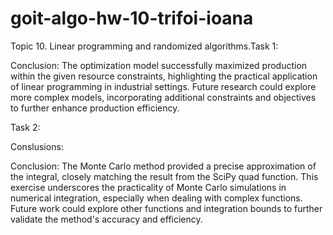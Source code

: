 # goit-algo-hw-10-trifoi-ioana
 Topic 10. Linear programming and randomized algorithms.Task 1:

Conclusion: The optimization model successfully maximized production within the given resource constraints, highlighting the practical application of linear programming in industrial settings. Future research could explore more complex models, incorporating additional constraints and objectives to further enhance production efficiency.

Task 2:

Conslusions:

Conclusion: The Monte Carlo method provided a precise approximation of the integral, closely matching the result from the SciPy quad function. This exercise underscores the practicality of Monte Carlo simulations in numerical integration, especially when dealing with complex functions. Future work could explore other functions and integration bounds to further validate the method's accuracy and efficiency.
